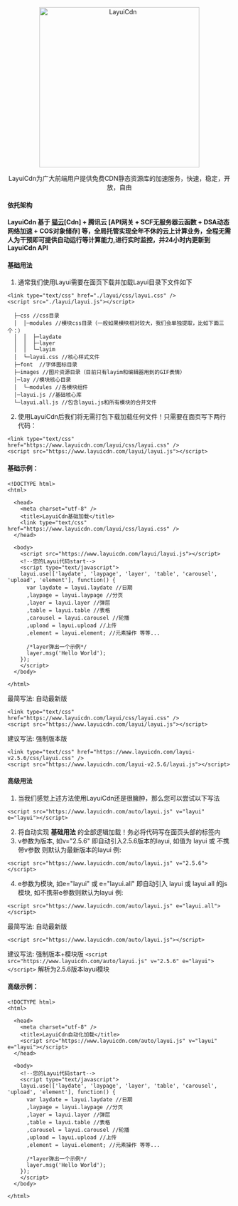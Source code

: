 <p align="center">
  <a href="https://www.layuicdn.com/">
    <img src="https://images.gitee.com/uploads/images/2020/0213/012006_90aa61f8_1333791.png" alt="LayuiCdn" width="360" />
  </a>
</p>
<p align="center">
    LayuiCdn为广大前端用户提供免费CDN静态资源库的加速服务，快速，稳定，开放，自由
</p>


#### 依托架构
 **LayuiCdn 基于 [猫云](https://www.maoyuncloud.com/?from=LayuiCdn)[Cdn] + 腾讯云 [API网关 + SCF无服务器云函数 + DSA动态网络加速 + COS对象储存] 等，全局托管实现全年不休的云上计算业务，全程无需人为干预即可提供自动运行等计算能力,进行实时监控，并24小时内更新到LayuiCdn API** 

#### 基础用法

1. 通常我们使用Layui需要在面页下载并加载Layui目录下文件如下

```
<link type="text/css" href="./layui/css/layui.css" />
<script src="./layui/layui.js"></script>

  ├─css //css目录
  │  │─modules //模块css目录（一般如果模块相对较大，我们会单独提取，比如下面三个：）
  │  │  ├─laydate
  │  │  ├─layer
  │  │  └─layim
  │  └─layui.css //核心样式文件
  ├─font  //字体图标目录
  ├─images //图片资源目录（目前只有layim和编辑器用到的GIF表情）
  │─lay //模块核心目录
  │  └─modules //各模块组件
  │─layui.js //基础核心库
  └─layui.all.js //包含layui.js和所有模块的合并文件
```
2. 使用LayuiCdn后我们将无需打包下载加载任何文件！只需要在面页写下两行代码：

```
<link type="text/css" href="https://www.layuicdn.com/layui/css/layui.css" />
<script src="https://www.layuicdn.com/layui/layui.js"></script>
```

#### 基础示例：  


```
<!DOCTYPE html>
<html>

  <head>
    <meta charset="utf-8" />
    <title>LayuiCdn基础加载</title>
    <link type="text/css" href="https://www.layuicdn.com/layui/css/layui.css" />
  </head>

  <body>
    <script src="https://www.layuicdn.com/layui/layui.js"></script>
    <!--您的Layui代码start-->
    <script type="text/javascript">
    layui.use(['laydate', 'laypage', 'layer', 'table', 'carousel', 'upload', 'element'], function() {
      var laydate = layui.laydate //日期
      ,laypage = layui.laypage //分页
      ,layer = layui.layer //弹层
      ,table = layui.table //表格
      ,carousel = layui.carousel //轮播
      ,upload = layui.upload //上传
      ,element = layui.element; //元素操作 等等...

      /*layer弹出一个示例*/
      layer.msg('Hello World');
    });
    </script>
  </body>

</html>
```



最简写法: 自动最新版

```
<link type="text/css" href="https://www.layuicdn.com/layui/css/layui.css" />
<script src="https://www.layuicdn.com/layui/layui.js"></script>
```


建议写法: 强制版本版

```
<link type="text/css" href="https://www.layuicdn.com/layui-v2.5.6/css/layui.css" />
<script src="https://www.layuicdn.com/layui-v2.5.6/layui.js"></script>
```

#### 高级用法
1. 当我们感觉上述方法使用LayuiCdn还是很臃肿，那么您可以尝试以下写法

```
<script src="https://www.layuicdn.com/auto/layui.js" v="layui" e="layui"></script>
```

2. 将自动实现  **基础用法** 的全部逻辑加载！务必将代码写在面页头部的<head></head>标签内
3. v参数为版本, 如v="2.5.6" 即自动引入2.5.6版本的layui, 如值为 layui 或 不携带v参数 则默认为最新版本的layui 例: 

`<script src="https://www.layuicdn.com/auto/layui.js" v="2.5.6"></script> `

4. e参数为模块, 如e="layui" 或 e="layui.all" 即自动引入 layui 或 layui.all 的js模块, 如不携带e参数则默认为layui 例: 

`<script src="https://www.layuicdn.com/auto/layui.js" e="layui.all"></script>`

最简写法: 自动最新版

`<script src="https://www.layuicdn.com/auto/layui.js"></script>`

建议写法: 强制版本+模块版
`<script src="https://www.layuicdn.com/auto/layui.js" v="2.5.6" e="layui"></script>` 解析为2.5.6版本layui模块

#### 高级示例：  


```
<!DOCTYPE html>
<html>

  <head>
    <meta charset="utf-8" />
    <title>LayuiCdn自动化加载</title>
    <script src="https://www.layuicdn.com/auto/layui.js" v="layui" e="layui"></script>
  </head>

  <body>
    <!--您的Layui代码start-->
    <script type="text/javascript">
    layui.use(['laydate', 'laypage', 'layer', 'table', 'carousel', 'upload', 'element'], function() {
      var laydate = layui.laydate //日期
      ,laypage = layui.laypage //分页
      ,layer = layui.layer //弹层
      ,table = layui.table //表格
      ,carousel = layui.carousel //轮播
      ,upload = layui.upload //上传
      ,element = layui.element; //元素操作 等等...

      /*layer弹出一个示例*/
      layer.msg('Hello World');
    });
    </script>
  </body>

</html>
    
```



